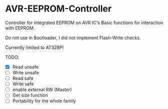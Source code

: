# AVR-EEPROM-Controller
Controller for integrated EEPROM on AVR IC's
Basic functions for interaction with EEPROM.

Do not use in Bootloader, I did not implement Flash-Write checks.

Currently limited to AT328P!

TODO:
- [x] Read unsafe
- [ ] Write unsafe
- [ ] Read safe
- [ ] Write safe
- [ ] enable external RW (Master)
- [ ] Get size function
- [ ] Portability for the whole family
